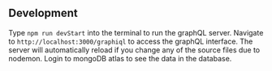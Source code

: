 ## Development

Type `npm run devStart` into the terminal to run the graphQL server. Navigate to `http://localhost:3000/graphiql` to access the graphQL interface. The server will automatically reload if you change any of the source files due to nodemon. Login to mongoDB atlas to see the data in the database.